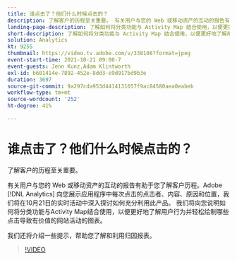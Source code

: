 ```yaml
---
title: 谁点击了？他们什么时候点击的？
description: 了解客户的历程至关重要。 有关用户与您的 Web 或移动资产的互动的报告有助于您了解客户历程。Adobe [!DNL Analytics] 向您展示应用程序中每次点击的点击者、内容、原因和位置，我们将在10月21日的实时活动中深入探讨如何充分利用此产品。 我们将向您说明如何将分类功能与Activity Map结合使用，以便更好地了解用户行为并轻松绘制哪些点击导致有价值的网站活动的图表。
landing-page-description: 了解如何将分类功能与 Activity Map 结合使用，以便更好地了解用户行为并绘制哪些点击导致有价值的网站活动的图表。
short-description: 了解如何将分类功能与 Activity Map 结合使用，以便更好地了解用户行为并绘制哪些点击导致有价值的网站活动的图表。
solution: Analytics
kt: 9255
thumbnail: https://video.tv.adobe.com/v/338108?format=jpeg
event-start-time: 2021-10-21 09:00-7
event-guests: Jenn Kunz,Adam Klintworth
exl-id: b601414e-7892-452e-8dd3-e9d917bd9b3e
duration: 3697
source-git-commit: 9a297cda953d4414131657f9ac84580aea0eabeb
workflow-type: tm+mt
source-wordcount: '252'
ht-degree: 41%

---
```


# 谁点击了？他们什么时候点击的？

了解客户的历程至关重要。

有关用户与您的 Web 或移动资产的互动的报告有助于您了解客户历程。Adobe [!DNL Analytics] 向您展示应用程序中每次点击的点击者、内容、原因和位置，我们将在10月21日的实时活动中深入探讨如何充分利用此产品。 我们将向您说明如何将分类功能与Activity Map结合使用，以便更好地了解用户行为并轻松绘制哪些点击导致有价值的网站活动的图表。

我们还将介绍一些提示，帮助您了解和利用归因报表。

>[!VIDEO](https://video.tv.adobe.com/v/338108/?quality=12&learn=on)
